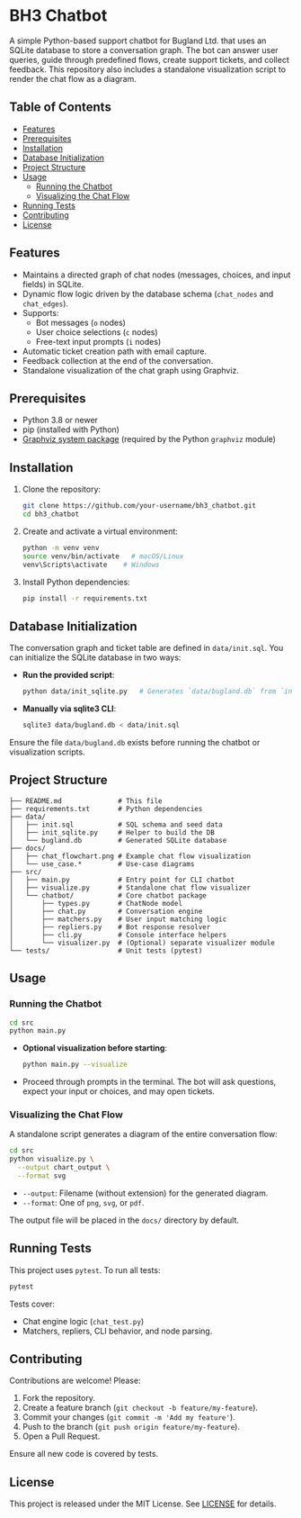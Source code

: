 # BH3 Chatbot

A simple Python-based support chatbot for Bugland Ltd. that uses an SQLite database to store a conversation graph. The bot can answer user queries, guide through predefined flows, create support tickets, and collect feedback. This repository also includes a standalone visualization script to render the chat flow as a diagram.

## Table of Contents

- [Features](#features)
- [Prerequisites](#prerequisites)
- [Installation](#installation)
- [Database Initialization](#database-initialization)
- [Project Structure](#project-structure)
- [Usage](#usage)
  - [Running the Chatbot](#running-the-chatbot)
  - [Visualizing the Chat Flow](#visualizing-the-chat-flow)
- [Running Tests](#running-tests)
- [Contributing](#contributing)
- [License](#license)

## Features

- Maintains a directed graph of chat nodes (messages, choices, and input fields) in SQLite.
- Dynamic flow logic driven by the database schema (`chat_nodes` and `chat_edges`).
- Supports:
  - Bot messages (`o` nodes)
  - User choice selections (`c` nodes)
  - Free-text input prompts (`i` nodes)
- Automatic ticket creation path with email capture.
- Feedback collection at the end of the conversation.
- Standalone visualization of the chat graph using Graphviz.

## Prerequisites

- Python 3.8 or newer
- pip (installed with Python)
- [Graphviz system package](https://graphviz.org/download/) (required by the Python `graphviz` module)

## Installation

1. Clone the repository:
   ```bash
   git clone https://github.com/your-username/bh3_chatbot.git
   cd bh3_chatbot
   ```

2. Create and activate a virtual environment:
   ```bash
   python -m venv venv
   source venv/bin/activate   # macOS/Linux
   venv\Scripts\activate    # Windows
   ```

3. Install Python dependencies:
   ```bash
   pip install -r requirements.txt
   ```

## Database Initialization

The conversation graph and ticket table are defined in `data/init.sql`. You can initialize the SQLite database in two ways:

- **Run the provided script**:
  ```bash
  python data/init_sqlite.py   # Generates `data/bugland.db` from `init.sql`
  ```

- **Manually via sqlite3 CLI**:
  ```bash
  sqlite3 data/bugland.db < data/init.sql
  ```

Ensure the file `data/bugland.db` exists before running the chatbot or visualization scripts.

## Project Structure

```
├── README.md              # This file
├── requirements.txt       # Python dependencies
├── data/
│   ├── init.sql           # SQL schema and seed data
│   ├── init_sqlite.py     # Helper to build the DB
│   └── bugland.db         # Generated SQLite database
├── docs/
│   ├── chat_flowchart.png # Example chat flow visualization
│   └── use_case.*         # Use-case diagrams
├── src/
│   ├── main.py            # Entry point for CLI chatbot
│   ├── visualize.py       # Standalone chat flow visualizer
│   └── chatbot/           # Core chatbot package
│       ├── types.py       # ChatNode model
│       ├── chat.py        # Conversation engine
│       ├── matchers.py    # User input matching logic
│       ├── repliers.py    # Bot response resolver
│       ├── cli.py         # Console interface helpers
│       └── visualizer.py  # (Optional) separate visualizer module
└── tests/                 # Unit tests (pytest)
```

## Usage

### Running the Chatbot

```bash
cd src
python main.py
```

- **Optional visualization before starting**:
  ```bash
  python main.py --visualize
  ```
- Proceed through prompts in the terminal. The bot will ask questions, expect your input or choices, and may open tickets.

### Visualizing the Chat Flow

A standalone script generates a diagram of the entire conversation flow:

```bash
cd src
python visualize.py \
  --output chart_output \
  --format svg
```

- `--output`: Filename (without extension) for the generated diagram.
- `--format`: One of `png`, `svg`, or `pdf`.

The output file will be placed in the `docs/` directory by default.

## Running Tests

This project uses `pytest`. To run all tests:

```bash
pytest
```

Tests cover:
- Chat engine logic (`chat_test.py`)
- Matchers, repliers, CLI behavior, and node parsing.

## Contributing

Contributions are welcome! Please:

1. Fork the repository.
2. Create a feature branch (`git checkout -b feature/my-feature`).
3. Commit your changes (`git commit -m 'Add my feature'`).
4. Push to the branch (`git push origin feature/my-feature`).
5. Open a Pull Request.

Ensure all new code is covered by tests.

## License

This project is released under the MIT License. See [LICENSE](LICENSE) for details.